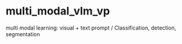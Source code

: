 # multi_modal_vlm_vp
multi modal learning: visual + text prompt / Classification, detection, segmentation
